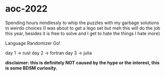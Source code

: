 # aoc-2022
Spending hours mindlessly to whip the puzzles with my garbage solutions in weirdo choices (I was about to get a lego set but meh this will do the job this year, besides it is free to solve and I get to hate the things I hate more)

Language Randomizer Go!

day 1 -> rust
day 2 -> fortran
day 3 -> julia

**disclaimer: this is definitely NOT caused by the hype or the interest, this is some BDSM curiosity.**
